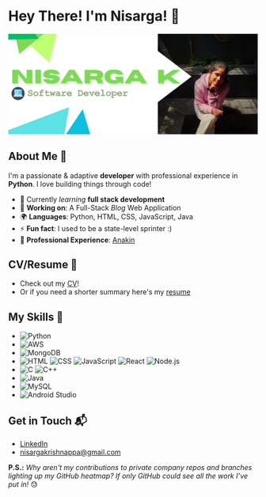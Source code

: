 # Hey There! I'm Nisarga! 👋
![Banner Image](GitHub-Profile-Banner-Narrow.png)
## About Me 🚀
I'm a passionate & adaptive **developer** with professional experience in **Python**. I love building things through code!

- 🌱 Currently _learning_ **full stack development**
- 🔭 **Working on**: A Full-Stack _Blog_ Web Application
- 🌍 **Languages**: Python, HTML, CSS, JavaScript, Java
- ⚡ **Fun fact**: I used to be a state-level sprinter :)
- 💼 **Professional Experience**: [Anakin](Professional-Experience/Anakin.md)

## CV/Resume 📝
- Check out my [CV](https://drive.google.com/file/d/1t0CnhTrGmvxFPmqYDjPFTQRLaD5OxUtI/view?usp=sharing)!
- Or if you need a shorter summary here's my [resume](https://drive.google.com/file/d/13NcPROUOqeQUPPJF42XqiLjdSMT4mFzl/view?usp=sharing)

## My Skills 🧠
- ![Python](https://img.shields.io/badge/Python-FFD43B?style=for-the-badge&logo=python&logoColor=blue)
- ![AWS](https://img.shields.io/badge/Amazon_AWS-FF9900?style=for-the-badge&logo=amazonaws&logoColor=white)
- ![MongoDB](https://img.shields.io/badge/MongoDB-4EA94B?style=for-the-badge&logo=mongodb&logoColor=white)
- ![HTML](https://img.shields.io/badge/-HTML-E34F26?style=flat-square&logo=html5&logoColor=white) ![CSS](https://img.shields.io/badge/-CSS-1572B6?style=flat-square&logo=css3&logoColor=white) ![JavaScript](https://img.shields.io/badge/-JavaScript-F7DF1E?style=flat-square&logo=javascript&logoColor=black) ![React](https://img.shields.io/badge/-React-61DAFB?style=flat-square&logo=react&logoColor=black) ![Node.js](https://img.shields.io/badge/-Node.js-339933?style=flat-square&logo=node.js&logoColor=white)
- ![C](https://img.shields.io/badge/c-%2300599C.svg?style=for-the-badge&logo=c&logoColor=white) ![C++](https://img.shields.io/badge/c++-%2300599C.svg?style=for-the-badge&logo=c%2B%2B&logoColor=white)
- ![Java](https://img.shields.io/badge/java-%23ED8B00.svg?style=for-the-badge&logo=openjdk&logoColor=white)
- ![MySQL](https://img.shields.io/badge/mysql-4479A1.svg?style=for-the-badge&logo=mysql&logoColor=white)
- ![Android Studio](https://img.shields.io/badge/android%20studio-346ac1?style=for-the-badge&logo=android%20studio&logoColor=white)

## Get in Touch 📬
- [LinkedIn](www.linkedin.com/in/nis-k)
- nisargakrishnappa@gmail.com

**P.S.:** _Why aren't my contributions to private company repos and branches lighting up my GitHub heatmap? If only GitHub could see all the work I’ve put in!_ 😓
